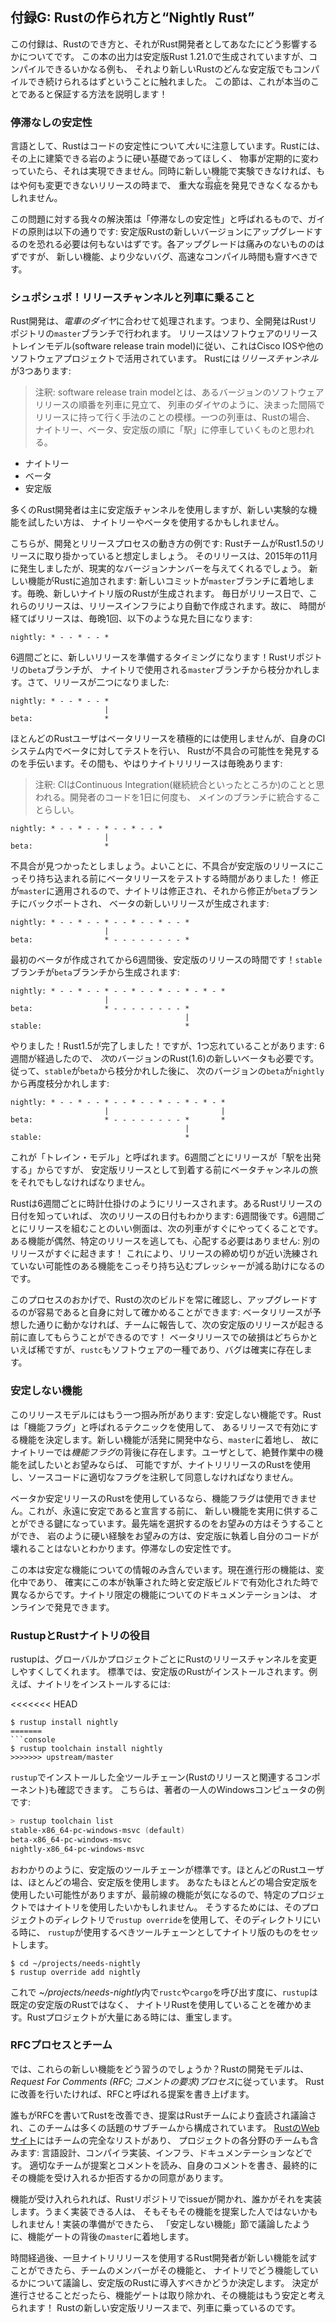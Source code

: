 <!--
# Appendix G - How Rust is Made and “Nightly Rust”
-->

## 付録G: Rustの作られ方と“Nightly Rust”

<!--
This appendix is about how Rust is made and how that affects you as a Rust
developer. We mentioned that the output in this book was generated by stable
Rust 1.21.0, but any examples that compile should continue to compile in any
stable version of Rust greater than that. This section is to explain how we
ensure this is true!
-->

この付録は、Rustのでき方と、それがRust開発者としてあなたにどう影響するかについてです。
この本の出力は安定版Rust 1.21.0で生成されていますが、コンパイルできるいかなる例も、
それより新しいRustのどんな安定版でもコンパイルでき続けられるはずということに触れました。
この節は、これが本当のことであると保証する方法を説明します！

<!--
### Stability Without Stagnation
-->

### 停滞なしの安定性

<!--
As a language, Rust cares a *lot* about the stability of your code. We want
Rust to be a rock-solid foundation you can build on, and if things were
constantly changing, that would be impossible. At the same time, if we can’t
experiment with new features, we may not find out important flaws until after
their release, when we can no longer change things.
-->

言語として、Rustはコードの安定性について*大い*に注意しています。Rustには、その上に建築できる岩のように硬い基礎であってほしく、
物事が定期的に変わっていたら、それは実現できません。同時に新しい機能で実験できなければ、もはや何も変更できないリリースの時まで、
重大な<ruby>瑕疵<rp>(</rp><rt>かし</rt><rp>)</rp></ruby>を発見できなくなるかもしれません。

<!--
Our solution to this problem is what we call “stability without stagnation”,
and our guiding principle is this: you should never have to fear upgrading to a
new version of stable Rust. Each upgrade should be painless, but should also
bring you new features, fewer bugs, and faster compile times.
-->

この問題に対する我々の解決策は「停滞なしの安定性」と呼ばれるもので、ガイドの原則は以下の通りです:
安定版Rustの新しいバージョンにアップグレードするのを恐れる必要は何もないはずです。各アップグレードは痛みのないもののはずですが、
新しい機能、より少ないバグ、高速なコンパイル時間も齎すべきです。

<!--
### Choo, Choo! Release Channels and Riding the Trains
-->

### シュポシュポ！リリースチャンネルと列車に乗ること

<!--
Rust development operates on a *train schedule*. That is, all development is
done on the `master` branch of the Rust repository. Releases follow a software
release train model, which has been used by Cisco IOS and other software
projects. There are three *release channels* for Rust:
-->

Rust開発は、*電車のダイヤ*に合わせて処理されます。つまり、全開発はRustリポジトリの`master`ブランチで行われます。
リリースはソフトウェアのリリーストレインモデル(software release train model)に従い、これはCisco IOSや他のソフトウェアプロジェクトで活用されています。
Rustには*リリースチャンネル*が3つあります:

> 注釈: software release train modelとは、あるバージョンのソフトウェアリリースの順番を列車に見立て、
> 列車のダイヤのように、決まった間隔でリリースに持って行く手法のことの模様。一つの列車は、Rustの場合、
> ナイトリー、ベータ、安定版の順に「駅」に停車していくものと思われる。

<!--
* Nightly
* Beta
* Stable
-->

* ナイトリー
* ベータ
* 安定版

<!--
Most Rust developers primarily use the stable channel, but those who want to
try out experimental new features may use nightly or beta.
-->

多くのRust開発者は主に安定版チャンネルを使用しますが、新しい実験的な機能を試したい方は、
ナイトリーやベータを使用するかもしれません。

<!--
Here’s an example of how the development and release process works: let’s
assume that the Rust team is working on the release of Rust 1.5. That release
happened in December of 2015, but it will provide us with realistic version
numbers. A new feature is added to Rust: a new commit lands on the `master`
branch. Each night, a new nightly version of Rust is produced. Every day is a
release day, and these releases are created by our release infrastructure
automatically. So as time passes, our releases look like this, once a night:
-->

こちらが、開発とリリースプロセスの動き方の例です: RustチームがRust1.5のリリースに取り掛かっていると想定しましょう。
そのリリースは、2015年の11月に発生しましたが、現実的なバージョンナンバーを与えてくれるでしょう。
新しい機能がRustに追加されます: 新しいコミットが`master`ブランチに着地します。毎晩、新しいナイトリ版のRustが生成されます。
毎日がリリース日で、これらのリリースは、リリースインフラにより自動で作成されます。故に、
時間が経てばリリースは、毎晩1回、以下のような見た目になります:

```text
nightly: * - - * - - *
```

<!--
Every six weeks, it’s time to prepare a new release! The `beta` branch of the
Rust repository branches off from the `master` branch used by nightly. Now,
there are two releases:
-->

6週間ごとに、新しいリリースを準備するタイミングになります！Rustリポジトリの`beta`ブランチが、
ナイトリで使用される`master`ブランチから枝分かれします。さて、リリースが二つになりました:

```text
nightly: * - - * - - *
                     |
beta:                *
```

<!--
Most Rust users do not use beta releases actively, but test against beta in
their CI system to help Rust discover possible regressions. In the meantime,
there’s still a nightly release every night:
-->

ほとんどのRustユーザはベータリリースを積極的には使用しませんが、自身のCIシステム内でベータに対してテストを行い、
Rustが不具合の可能性を発見するのを手伝います。その間も、やはりナイトリリリースは毎晩あります:

> 注釈: CIはContinuous Integration(継続統合といったところか)のことと思われる。開発者のコードを1日に何度も、
> メインのブランチに統合することらしい。

```text
nightly: * - - * - - * - - * - - *
                     |
beta:                *
```

<!--
Let’s say a regression is found. Good thing we had some time to test the beta
release before the regression snuck into a stable release! The fix is applied
to `master`, so that nightly is fixed, and then the fix is backported to the
`beta` branch, and a new release of beta is produced:
-->

不具合が見つかったとしましょう。よいことに、不具合が安定版のリリースにこっそり持ち込まれる前にベータリリースをテストする時間がありました！
修正が`master`に適用されるので、ナイトリは修正され、それから修正が`beta`ブランチにバックポートされ、
ベータの新しいリリースが生成されます:

```text
nightly: * - - * - - * - - * - - * - - *
                     |
beta:                * - - - - - - - - *
```

<!--
Six weeks after the first beta was created, it’s time for a stable release! The
`stable` branch is produced from the `beta` branch:
-->

最初のベータが作成されてから6週間後、安定版のリリースの時間です！`stable`ブランチが`beta`ブランチから生成されます:

```text
nightly: * - - * - - * - - * - - * - - * - * - *
                     |
beta:                * - - - - - - - - *
                                       |
stable:                                *
```

<!--
Hooray! Rust 1.5 is done! However, we’ve forgotten one thing: because the six
weeks have gone by, we also need a new beta of the *next* version of Rust, 1.6.
So after `stable` branches off of `beta`, the next version of `beta` branches
off of `nightly` again:
-->

やりました！Rust1.5が完了しました！ですが、1つ忘れていることがあります: 6週間が経過したので、
*次*のバージョンのRust(1.6)の新しいベータも必要です。従って、`stable`が`beta`から枝分かれした後に、
次のバージョンの`beta`が`nightly`から再度枝分かれします:

```text
nightly: * - - * - - * - - * - - * - - * - * - *
                     |                         |
beta:                * - - - - - - - - *       *
                                       |
stable:                                *
```

<!--
This is called the “train model” because every six weeks, a release “leaves the
station”, but still has to take a journey through the beta channel before it
arrives as a stable release.
-->

これが「トレイン・モデル」と呼ばれます。6週間ごとにリリースが「駅を出発する」からですが、
安定版リリースとして到着する前にベータチャンネルの旅をそれでもしなければなりません。

<!--
Rust releases every six weeks, like clockwork. If you know the date of one Rust
release, you can know the date of the next one: it’s six weeks later. A nice
aspect of having releases scheduled every six weeks is that the next train is
coming soon. If a feature happens to miss a particular release, there’s no need
to worry: another one is happening in a short time! This helps reduce pressure
to sneak possibly unpolished features in close to the release deadline.
-->

Rustは6週間ごとに時計仕掛けのようにリリースされます。あるRustリリースの日付を知っていれば、
次のリリースの日付もわかります: 6週間後です。6週間ごとにリリースを組むことのいい側面は、次の列車がすぐにやってくることです。
ある機能が偶然、特定のリリースを逃しても、心配する必要はありません: 別のリリースがすぐに起きます！
これにより、リリースの締め切りが近い洗練されていない可能性のある機能をこっそり持ち込むプレッシャーが減る助けになるのです。

<!--
Thanks to this process, you can always check out the next build of Rust and
verify for yourself that it’s easy to upgrade to: if a beta release doesn’t
work as expected, you can report it to the team and get it fixed before the
next stable release happens! Breakage in a beta release is relatively rare, but
`rustc` is still a piece of software, and bugs do exist.
-->

このプロセスのおかげで、Rustの次のビルドを常に確認し、アップグレードするのが容易であると自身に対して確かめることができます:
ベータリリースが予想した通りに動かなければ、チームに報告して、次の安定版のリリースが起きる前に直してもらうことができるのです！
ベータリリースでの破損はどちらかといえば稀ですが、`rustc`もソフトウェアの一種であり、バグは確実に存在します。

<!--
### Unstable Features
-->

### 安定しない機能

<!--
There’s one more catch with this release model: unstable features. Rust uses a
technique called “feature flags” to determine what features are enabled in a
given release. If a new feature is under active development, it lands on
`master`, and therefore, in nightly, but behind a *feature flag*. If you, as a
user, wish to try out the work-in-progress feature, you can, but you must be
using a nightly release of Rust and annotate your source code with the
appropriate flag to opt in.
-->

このリリースモデルにはもう一つ掴み所があります: 安定しない機能です。Rustは「機能フラグ」と呼ばれるテクニックを使用して、
あるリリースで有効にする機能を決定します。新しい機能が活発に開発中なら、`master`に着地し、
故にナイトリーでは*機能フラグ*の背後に存在します。ユーザとして、絶賛作業中の機能を試したいとお望みならば、
可能ですが、ナイトリリリースのRustを使用し、ソースコードに適切なフラグを注釈して同意しなければなりません。

<!--
If you’re using a beta or stable release of Rust, you can’t use any feature
flags. This is the key that allows us to get practical use with new features
before we declare them stable forever. Those who wish to opt into the bleeding
edge can do so, and those who want a rock-solid experience can stick with
stable and know that their code won’t break. Stability without stagnation.
-->

ベータか安定リリースのRustを使用しているなら、機能フラグは使用できません。これが、永遠に安定であると宣言する前に、
新しい機能を実用に供することができる鍵になっています。最先端を選択するのをお望みの方はそうすることができ、
岩のように硬い経験をお望みの方は、安定版に執着し自分のコードが壊れることはないとわかります。停滞なしの安定性です。

<!--
This book only contains information about stable features, as in-progress
features are still changing, and surely they’ll be different between when this
book was written and when they get enabled in stable builds. You can find
documentation for nightly-only features online.
-->

この本は安定な機能についての情報のみ含んでいます。現在進行形の機能は、変化中であり、
確実にこの本が執筆された時と安定版ビルドで有効化された時で異なるからです。ナイトリ限定の機能についてのドキュメンテーションは、
オンラインで発見できます。

<!--
### Rustup and the Role of Rust Nightly
-->

### RustupとRustナイトリの役目

<!--
Rustup makes it easy to change between different release channels of Rust, on a
global or per-project basis. By default, you’ll have stable Rust installed. To
install nightly, for example:
-->

rustupは、グローバルかプロジェクトごとにRustのリリースチャンネルを変更しやすくしてくれます。
標準では、安定版のRustがインストールされます。例えば、ナイトリをインストールするには:

<<<<<<< HEAD
```text
$ rustup install nightly
=======
```console
$ rustup toolchain install nightly
>>>>>>> upstream/master
```

<!--
You can see all of the *toolchains* (releases of Rust and associated
components) you have installed with `rustup` as well. Here’s an example on one
of your authors’ Windows computer:
-->

`rustup`でインストールした全ツールチェーン(Rustのリリースと関連するコンポーネント)も確認できます。
こちらは、著者の一人のWindowsコンピュータの例です:

```powershell
> rustup toolchain list
stable-x86_64-pc-windows-msvc (default)
beta-x86_64-pc-windows-msvc
nightly-x86_64-pc-windows-msvc
```

<!--
As you can see, the stable toolchain is the default. Most Rust users use stable
most of the time. You might want to use stable most of the time, but use
nightly on a specific project, because you care about a cutting-edge feature.
To do so, you can use `rustup override` in that project’s directory to set the
nightly toolchain as the one `rustup` should use when you’re in that directory:
-->

おわかりのように、安定版のツールチェーンが標準です。ほとんどのRustユーザは、ほとんどの場合、安定版を使用します。
あなたもほとんどの場合安定版を使用したい可能性がありますが、最前線の機能が気になるので、特定のプロジェクトではナイトリを使用したいかもしれません。
そうするためには、そのプロジェクトのディレクトリで`rustup override`を使用して、そのディレクトリにいる時に、
`rustup`が使用するべきツールチェーンとしてナイトリ版のものをセットします。

```console
$ cd ~/projects/needs-nightly
$ rustup override add nightly
```

<!--
Now, every time you call `rustc` or `cargo` inside of
*~/projects/needs-nightly*, `rustup` will make sure that you are using nightly
Rust, rather than your default of stable Rust. This comes in handy when you
have a lot of Rust projects!
-->

これで *~/projects/needs-nightly*内で`rustc`や`cargo`を呼び出す度に、`rustup`は既定の安定版のRustではなく、
ナイトリRustを使用していることを確かめます。Rustプロジェクトが大量にある時には、重宝します。

<!--
### The RFC Process and Teams
-->

### RFCプロセスとチーム

<!--
So how do you learn about these new features? Rust’s development model follows
a *Request For Comments (RFC) process*. If you’d like an improvement in Rust,
you can write up a proposal, called an RFC.
-->

では、これらの新しい機能をどう習うのでしょうか？Rustの開発モデルは、*Request For Comments (RFC; コメントの要求)プロセス*に従っています。
Rustに改善を行いたければ、RFCと呼ばれる提案を書き上げます。

<!--
Anyone can write RFCs to improve Rust, and the proposals are reviewed and
discussed by the Rust team, which is comprised of many topic subteams. There’s
a full list of the teams [on Rust’s
website](https://www.rust-lang.org/en-US/team.html), which includes teams for
each area of the project: language design, compiler implementation,
infrastructure, documentation, and more. The appropriate team reads the
proposal and the comments, writes some comments of their own, and eventually,
there’s consensus to accept or reject the feature.
-->

誰もがRFCを書いてRustを改善でき、提案はRustチームにより査読され議論され、このチームは多くの話題のサブチームから構成されています。
[RustのWebサイト](https://www.rust-lang.org/en-US/team.html)にはチームの完全なリストがあり、
プロジェクトの各分野のチームも含みます: 言語設計、コンパイラ実装、インフラ、ドキュメンテーションなどです。
適切なチームが提案とコメントを読み、自身のコメントを書き、最終的にその機能を受け入れるか拒否するかの同意があります。

<!--
If the feature is accepted, an issue is opened on the Rust repository, and
someone can implement it. The person who implements it very well may not be the
person who proposed the feature in the first place! When the implementation is
ready, it lands on the `master` branch behind a feature gate, as we discussed
in the “Unstable Features” section.
-->

機能が受け入れられれば、Rustリポジトリでissueが開かれ、誰かがそれを実装します。うまく実装できる人は、
そもそもその機能を提案した人ではないかもしれません！実装の準備ができたら、
「安定しない機能」節で議論したように、機能ゲートの背後の`master`に着地します。

<!--
After some time, once Rust developers who use nightly releases have been able
to try out the new feature, team members will discuss the feature, how it’s
worked out on nightly, and decide if it should make it into stable Rust or not.
If the decision is to move forward, the feature gate is removed, and the
feature is now considered stable! It rides the trains into a new stable release
of Rust.
-->

時間経過後、一旦ナイトリリリースを使用するRust開発者が新しい機能を試すことができたら、チームのメンバーがその機能と、
ナイトリでどう機能しているかについて議論し、安定版のRustに導入すべきかどうか決定します。
決定が進行させることだったら、機能ゲートは取り除かれ、その機能はもう安定と考えられます！
Rustの新しい安定版リリースまで、列車に乗っているのです。
